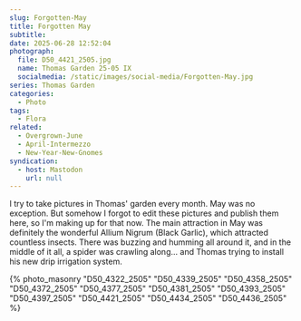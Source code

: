 ```yaml
---
slug: Forgotten-May
title: Forgotten May
subtitle:
date: 2025-06-28 12:52:04
photograph:
  file: D50_4421_2505.jpg
  name: Thomas Garden 25-05 IX
  socialmedia: /static/images/social-media/Forgotten-May.jpg
series: Thomas Garden
categories:
  - Photo
tags:
  - Flora
related:
  - Overgrown-June
  - April-Intermezzo
  - New-Year-New-Gnomes
syndication:
  - host: Mastodon
    url: null
---
```


I try to take pictures in Thomas' garden every month. May was no exception. But somehow I forgot to edit these pictures and publish them here, so I'm making up for that now. The main attraction in May was definitely the wonderful Allium Nigrum (Black Garlic), which attracted countless insects. There was buzzing and humming all around it, and in the middle of it all, a spider was crawling along... and Thomas trying to install his new drip irrigation system.

<!-- more -->

{% photo_masonry
  "D50_4322_2505"
  "D50_4339_2505"
  "D50_4358_2505"
  "D50_4372_2505"
  "D50_4377_2505"
  "D50_4381_2505"
  "D50_4393_2505"
  "D50_4397_2505"
  "D50_4421_2505"
  "D50_4434_2505"
  "D50_4436_2505"
%}
